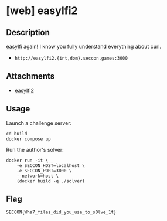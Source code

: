 # [web] easylfi2

## Description

[easylfi](https://github.com/SECCON/SECCON2022_online_CTF/tree/main/web/easylfi) again! I know you fully understand everything about curl.

- `http://easylfi2.{int,dom}.seccon.games:3000`

## Attachments

- [easylfi2](files/easylfi2)

## Usage

Launch a challenge server:

```
cd build
docker compose up
```

Run the author's solver:

```
docker run -it \
    -e SECCON_HOST=localhost \
    -e SECCON_PORT=3000 \
    --network=host \
    (docker build -q ./solver)
```

## Flag

```
SECCON{Wha7_files_did_you_use_to_s0lve_1t}
```
